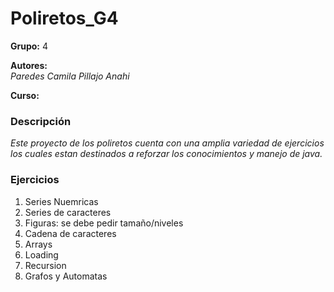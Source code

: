 # Poliretos_G4

**Grupo:** 4

**Autores:**                 
*Paredes Camila*
*Pillajo Anahi*

**Curso:**

### Descripción

*Este proyecto de los poliretos cuenta con una amplia variedad de ejercicios los cuales estan destinados a reforzar los conocimientos y manejo de java.*

### Ejercicios

1. Series Nuemricas
2. Series de caracteres
3. Figuras: se debe pedir tamaño/niveles
4. Cadena de caracteres
5. Arrays
6. Loading 
7. Recursion
8. Grafos y Automatas

